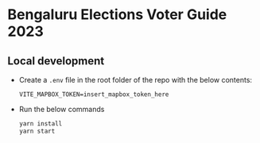 # Bengaluru Elections Voter Guide 2023

## Local development
- Create a `.env` file in the root folder of the repo with the below contents:
    ```dotenv
    VITE_MAPBOX_TOKEN=insert_mapbox_token_here
    ```
- Run the below commands
    ```bash
    yarn install
    yarn start
    ```
